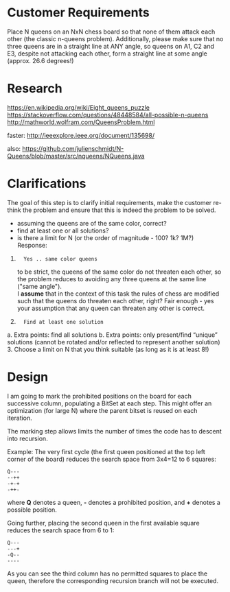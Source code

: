 Customer Requirements
=====================
Place N queens on an NxN chess board so that none of them attack each other 
(the classic n-queens problem). Additionally, please make sure that no three queens 
are in a straight line at ANY angle, so queens on A1, C2 and E3, 
despite not attacking each other, form a straight line at some angle 
(approx. 26.6 degrees!)



Research
========
https://en.wikipedia.org/wiki/Eight_queens_puzzle
https://stackoverflow.com/questions/48448584/all-possible-n-queens
http://mathworld.wolfram.com/QueensProblem.html

faster:
http://ieeexplore.ieee.org/document/135698/

also:
https://github.com/julienschmidt/N-Queens/blob/master/src/nqueens/NQueens.java



Clarifications
==============
The goal of this step is to clarify initial requirements, make the customer re-think
the problem and ensure that this is indeed the problem to be solved.

- assuming the queens are of the same color, correct?
- find at least one or all solutions?
- is there a limit for N (or the order of magnitude - 100? 1k? 1M?)
Response:
1.       Yes .. same color queens
	to be strict, the queens of the same color do not threaten each other, 
	so the problem reduces to avoiding any three queens at the same line ("same angle").  
	I **assume** that in the context of this task the rules of chess are modified such that 
	the queens do threaten each other, right?
		Fair enough - yes your assumption that any queen can threaten any other is correct.
2.       Find at least one solution
a.       Extra points: find all solutions
b.       Extra points: only present/find “unique” solutions (cannot be rotated and/or reflected to represent another solution)
3.       Choose a limit on N that you think suitable (as long as it is at least 8!)


Design
======
I am going to mark the prohibited positions on the board for each successive column, populating a BitSet at each step.
This might offer an optimization (for large N) where the parent bitset is reused on each iteration.

The marking step allows limits the number of times the code has to descent into recursion.

Example:
The very first cycle (the first queen positioned at the top left corner of the board) reduces the search space
from 3x4=12 to 6 squares:
 
```
Q---
--++
-+-+
-++-
```

where **Q** denotes a queen, **-** denotes a prohibited position, and **+** denotes a possible position.

Going further, placing the second queen in the first available square reduces the search space from 6 to 1:

```
Q---
---+
-Q--
----
```

As you can see the third column has no permitted squares to place the queen, therefore the corresponding 
recursion branch will not be executed.

 
